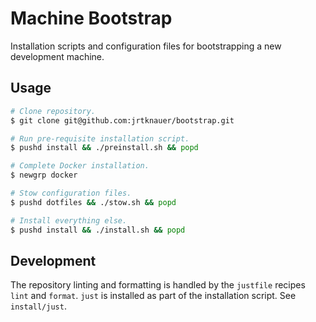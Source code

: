 # Machine Bootstrap

Installation scripts and configuration files for bootstrapping a new
development machine.

## Usage

```bash
# Clone repository.
$ git clone git@github.com:jrtknauer/bootstrap.git

# Run pre-requisite installation script.
$ pushd install && ./preinstall.sh && popd

# Complete Docker installation.
$ newgrp docker

# Stow configuration files.
$ pushd dotfiles && ./stow.sh && popd

# Install everything else.
$ pushd install && ./install.sh && popd
```

## Development

The repository linting and formatting is handled by the `justfile` recipes
`lint` and `format`. `just` is installed as part of the installation script.
See `install/just`.
